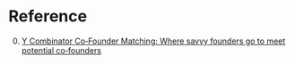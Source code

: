 # Reference

0. [Y Combinator Co‑Founder Matching: Where savvy founders go to meet potential co‑founders](https://www.ycombinator.com/cofounder-matching)

